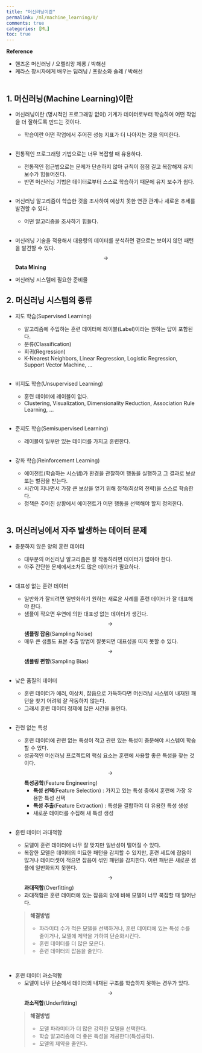 ```yaml
---
title: "머신러닝이란"
permalink: /ml/machine_learning/0/
comments: true
categories: [ML]
toc: true
---
```


**Reference**

- 핸즈온 머신러닝 / 오렐리앙 제롱 / 박해선
- 케라스 창시자에게 배우는 딥러닝 / 프랑소와 숄레 / 박해선
<br><br>

## 1. 머신러닝(Machine Learning)이란

- 머신러닝이란 (명시적인 프로그래밍 없이) 기계가 데이터로부터 학습하여 어떤 작업을 더 잘하도록 만드는 것이다.
  - 학습이란 어떤 작업에서 주어진 성능 지표가 더 나아지는 것을 의미한다.
<br><br>

- 전통적인 프로그래밍 기법으로는 너무 복잡할 때 유용하다.
  - 전통적인 접근법으로는 문제가 단순하지 않아 규칙이 점점 길고 복잡해져 유지 보수가 힘들어진다.
  - 반면 머신러닝 기법은 데이터로부터 스스로 학습하기 때문에 유지 보수가 쉽다.
<br><br>

- 머신러닝 알고리즘이 학습한 것을 조사하여 예상치 못한 연관 관계나 새로운 추세를 발견할 수 있다.
  - 어떤 알고리즘을 조사하기 힘들다.
<br><br>

- 머신러닝 기술을 적용해서 대용량의 데이터를 분석하면 겉으로는 보이지 않던 패턴을 발견할 수 있다. $$ \to $$ **Data Mining**

- 머신러닝 시스템에 필요한 준비물



## 2. 머신러닝 시스템의 종류

- 지도 학습(Supervised Learning)
  - 알고리즘에 주입하는 훈련 데이터에 레이블(Label)이라는 원하는 답이 포함된다.
  - 분류(Classification)
  - 회귀(Regression)
  - K-Nearest Neighbors, Linear Regression, Logistic Regression, Support Vector Machine, ...
<br><br>

- 비지도 학습(Unsupervised Learning)
  - 훈련 데이터에 레이블이 없다.
  - Clustering, Visualization, Dimensionality Reduction, Association Rule Learning, ...
<br><br>

- 준지도 학습(Semisupervised Learning)
  - 레이블이 일부만 있는 데이터를 가지고 훈련한다.
<br><br>

- 강화 학습(Reinforcement Learning)
  - 에이전트(학습하는 시스템)가 환경을 관찰하여 행동을 실행하고 그 결과로 보상 또는 벌점을 받는다.
  - 시간이 지나면서 가장 큰 보상을 얻기 위해 정책(최상의 전략)을 스스로 학습한다.
  - 정책은 주어진 상황에서 에이전트가 어떤 행동을 선택해야 할지 정의한다.
<br><br>


## 3. 머신러닝에서 자주 발생하는 데이터 문제

- 충분하지 않은 양의 훈련 데이터
  - 대부분의 머신러닝 알고리즘은 잘 작동하려면 데이터가 많아야 한다.
  - 아주 간단한 문제에서조차도 많은 데이터가 필요하다.
<br><br>

- 대표성 없는 훈련 데이터
  - 일반화가 잘되려면 일반화하기 원하는 새로운 사례를 훈련 데이터가 잘 대표해야 한다.
  - 샘플이 작으면 우연에 의한 대표성 없는 데이터가 생긴다. $$ \to $$ **샘플링 잡음**(Sampling Noise)
  - 매우 큰 샘플도 표본 추출 방법이 잘못되면 대표성을 띠지 못할 수 있다. $$ \to $$ **샘플링 편향**(Sampling Bias)
<br><br>

- 낮은 품질의 데이터
  - 훈련 데이터가 에러, 이상치, 잡음으로 가득하다면 머신러닝 시스템이 내재된 패턴을 찾기 어려워 잘 작동하지 않는다.
  - 그래서 훈련 데이터 정제에 많은 시간을 들인다.
<br><br>

- 관련 없는 특성
  - 훈련 데이터에 관련 없는 특성이 적고 관련 있는 특성이 충분해야 시스템이 학습할 수 있다.
  - 성공적인 머신러닝 프로젝트의 핵심 요소는 훈련에 사용할 좋은 특성을 찾는 것이다. $$ \to $$ **특성공학**(Feature Engineering)
    - **특성 선택**(Feature Selection) : 가지고 있는 특성 중에서 훈련에 가장 유용한 특성 선택
    - **특성 추출**(Feature Extraction) : 특성을 결합하여 더 유용한 특성 생성
    - 새로운 데이터를 수집해 새 특성 생성
<br><br>

- 훈련 데이터 과대적합
  - 모델이 훈련 데이터에 너무 잘 맞지만 일반성이 떨어질 수 있다.
  - 복잡한 모델은 데이터의 미묘한 패턴을 감지할 수 있지만, 훈련 세트에 잡음이 많거나 데이터셋이 적으면 잡음이 섞인 패턴을 감지한다. 이런 패턴은 새로운 샘플에 일반화되지 못한다. $$ \to $$ **과대적합**(Overfitting)
  - 과대적합은 훈련 데이터에 있는 잡음의 양에 비해 모델이 너무 복잡할 때 일어난다.
  > **해결방법**
  > - 파라미터 수가 적은 모델을 선택하거나, 훈련 데이터에 있는 특성 수를 줄이거나, 모델에 제약을 가하여 단순화시킨다.
  > - 훈련 데이터를 더 많은 모은다.
  > - 훈련 데이터의 잡음을 줄인다.

<br>

- 훈련 데이터 과소적합
  - 모델이 너무 단순해서 데이터의 내재된 구조를 학습하지 못하는 경우가 있다. $$ \to $$ **과소적합**(Underfitting)
  > **해결방법**
  > - 모델 파라미터가 더 많은 강력한 모델을 선택한다.
  > - 학습 알고리즘에 더 좋은 특성을 제공한다(특성공학).
  > - 모델의 제약을 줄인다.

<br>
